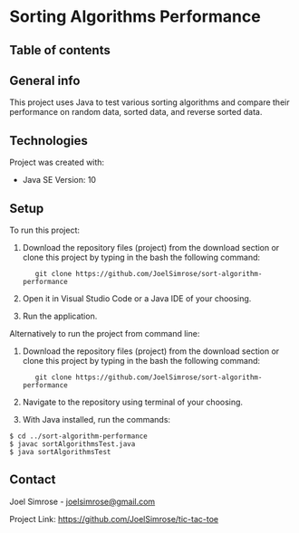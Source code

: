 # Sorting Algorithms Performance

## Table of contents

## General info
This project uses Java to test various sorting algorithms and compare their performance on random data, sorted data, and reverse sorted data.  

## Technologies
Project was created with: 
* Java SE Version: 10

## Setup
To run this project:

1. Download the repository files (project) from the download section or clone this project by typing in the bash the following command:

          git clone https://github.com/JoelSimrose/sort-algorithm-performance
  
2. Open it in Visual Studio Code or a Java IDE of your choosing.

3. Run the application.

Alternatively to run the project from command line:

1. Download the repository files (project) from the download section or clone this project by typing in the bash the following command:

          git clone https://github.com/JoelSimrose/sort-algorithm-performance

2. Navigate to the repository using terminal of your choosing.

3. With Java installed, run the commands: 
```
$ cd ../sort-algorithm-performance
$ javac sortAlgorithmsTest.java
$ java sortAlgorithmsTest
```
## Contact

Joel Simrose - joelsimrose@gmail.com

Project Link: https://github.com/JoelSimrose/tic-tac-toe
